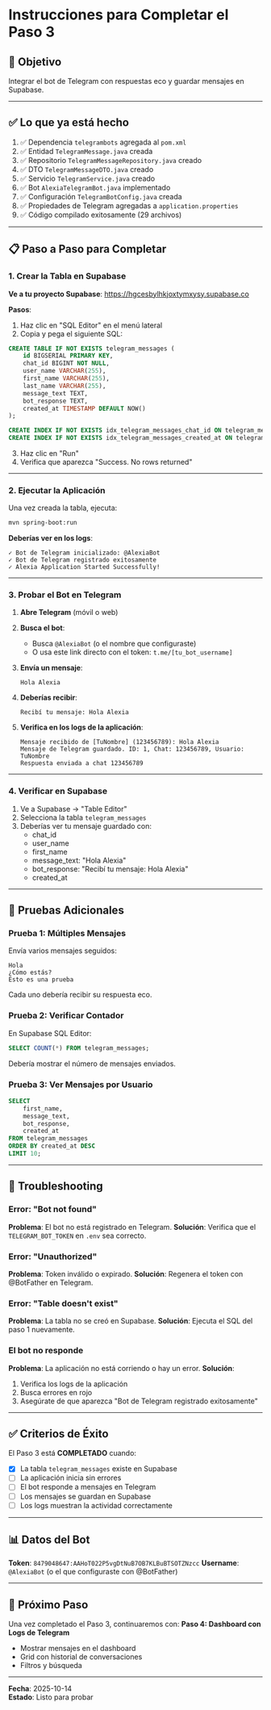 # Instrucciones para Completar el Paso 3

## 🎯 Objetivo
Integrar el bot de Telegram con respuestas eco y guardar mensajes en Supabase.

---

## ✅ Lo que ya está hecho

1. ✅ Dependencia `telegrambots` agregada al `pom.xml`
2. ✅ Entidad `TelegramMessage.java` creada
3. ✅ Repositorio `TelegramMessageRepository.java` creado
4. ✅ DTO `TelegramMessageDTO.java` creado
5. ✅ Servicio `TelegramService.java` creado
6. ✅ Bot `AlexiaTelegramBot.java` implementado
7. ✅ Configuración `TelegramBotConfig.java` creada
8. ✅ Propiedades de Telegram agregadas a `application.properties`
9. ✅ Código compilado exitosamente (29 archivos)

---

## 📋 Paso a Paso para Completar

### 1. Crear la Tabla en Supabase

**Ve a tu proyecto Supabase**: https://hgcesbylhkjoxtymxysy.supabase.co

**Pasos**:
1. Haz clic en "SQL Editor" en el menú lateral
2. Copia y pega el siguiente SQL:

```sql
CREATE TABLE IF NOT EXISTS telegram_messages (
    id BIGSERIAL PRIMARY KEY,
    chat_id BIGINT NOT NULL,
    user_name VARCHAR(255),
    first_name VARCHAR(255),
    last_name VARCHAR(255),
    message_text TEXT,
    bot_response TEXT,
    created_at TIMESTAMP DEFAULT NOW()
);

CREATE INDEX IF NOT EXISTS idx_telegram_messages_chat_id ON telegram_messages(chat_id);
CREATE INDEX IF NOT EXISTS idx_telegram_messages_created_at ON telegram_messages(created_at DESC);
```

3. Haz clic en "Run"
4. Verifica que aparezca "Success. No rows returned"

---

### 2. Ejecutar la Aplicación

Una vez creada la tabla, ejecuta:

```bash
mvn spring-boot:run
```

**Deberías ver en los logs**:
```
✓ Bot de Telegram inicializado: @AlexiaBot
✓ Bot de Telegram registrado exitosamente
✓ Alexia Application Started Successfully!
```

---

### 3. Probar el Bot en Telegram

1. **Abre Telegram** (móvil o web)

2. **Busca el bot**: 
   - Busca `@AlexiaBot` (o el nombre que configuraste)
   - O usa este link directo con el token: `t.me/[tu_bot_username]`

3. **Envía un mensaje**:
   ```
   Hola Alexia
   ```

4. **Deberías recibir**:
   ```
   Recibí tu mensaje: Hola Alexia
   ```

5. **Verifica en los logs de la aplicación**:
   ```
   Mensaje recibido de [TuNombre] (123456789): Hola Alexia
   Mensaje de Telegram guardado. ID: 1, Chat: 123456789, Usuario: TuNombre
   Respuesta enviada a chat 123456789
   ```

---

### 4. Verificar en Supabase

1. Ve a Supabase → "Table Editor"
2. Selecciona la tabla `telegram_messages`
3. Deberías ver tu mensaje guardado con:
   - chat_id
   - user_name
   - first_name
   - message_text: "Hola Alexia"
   - bot_response: "Recibí tu mensaje: Hola Alexia"
   - created_at

---

## 🧪 Pruebas Adicionales

### Prueba 1: Múltiples Mensajes
Envía varios mensajes seguidos:
```
Hola
¿Cómo estás?
Esto es una prueba
```

Cada uno debería recibir su respuesta eco.

### Prueba 2: Verificar Contador
En Supabase SQL Editor:
```sql
SELECT COUNT(*) FROM telegram_messages;
```

Debería mostrar el número de mensajes enviados.

### Prueba 3: Ver Mensajes por Usuario
```sql
SELECT 
    first_name,
    message_text,
    bot_response,
    created_at
FROM telegram_messages
ORDER BY created_at DESC
LIMIT 10;
```

---

## 🐛 Troubleshooting

### Error: "Bot not found"
**Problema**: El bot no está registrado en Telegram.
**Solución**: Verifica que el `TELEGRAM_BOT_TOKEN` en `.env` sea correcto.

### Error: "Unauthorized"
**Problema**: Token inválido o expirado.
**Solución**: Regenera el token con @BotFather en Telegram.

### Error: "Table doesn't exist"
**Problema**: La tabla no se creó en Supabase.
**Solución**: Ejecuta el SQL del paso 1 nuevamente.

### El bot no responde
**Problema**: La aplicación no está corriendo o hay un error.
**Solución**: 
1. Verifica los logs de la aplicación
2. Busca errores en rojo
3. Asegúrate de que aparezca "Bot de Telegram registrado exitosamente"

---

## ✅ Criterios de Éxito

El Paso 3 está **COMPLETADO** cuando:

- [x] La tabla `telegram_messages` existe en Supabase
- [ ] La aplicación inicia sin errores
- [ ] El bot responde a mensajes en Telegram
- [ ] Los mensajes se guardan en Supabase
- [ ] Los logs muestran la actividad correctamente

---

## 📊 Datos del Bot

**Token**: `8479048647:AAHoT022P5vgDtNuB7OB7KLBuBTSOTZNzcc`
**Username**: `@AlexiaBot` (o el que configuraste con @BotFather)

---

## 🚀 Próximo Paso

Una vez completado el Paso 3, continuaremos con:
**Paso 4: Dashboard con Logs de Telegram**
- Mostrar mensajes en el dashboard
- Grid con historial de conversaciones
- Filtros y búsqueda

---

**Fecha**: 2025-10-14  
**Estado**: Listo para probar
